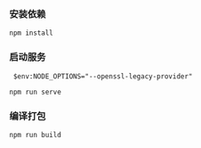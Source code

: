 

### 安装依赖

```
npm install
```

### 启动服务

```
 $env:NODE_OPTIONS="--openssl-legacy-provider" 

npm run serve
```

### 编译打包

```
npm run build
```


